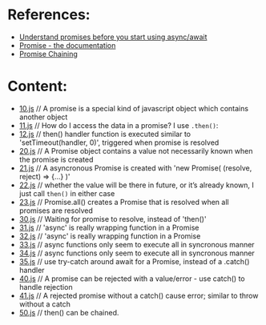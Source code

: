 # References:
- [Understand promises before you start using async/await](https://medium.com/@bluepnume/learn-about-promises-before-you-start-using-async-await-eb148164a9c8)
- [Promise - the documentation](https://developer.mozilla.org/he/docs/Web/JavaScript/Reference/Global_Objects/Promise)
- [Promise Chaining](https://javascript.info/promise-chaining)

# Content:
- [10.js](./10.js) // A promise is a special kind of javascript object which contains another object
- [11.js](./11.js) // How do I access the data in a promise? I use `.then()`:
- [12.js](./12.js) // then() handler function is executed similar to 'setTimeout(handler, 0)', triggered when promise is resolved
- [20.js](./20.js) // A Promise object contains a value not necessarily known when the promise is created
- [21.js](./21.js) // A asyncronous Promise is created with 'new Promise( (resolve, reject) => {...} )'
- [22.js](./22.js) // whether the value will be there in future, or it’s already known, I just call `then()` in either case
- [23.js](./23.js) // Promise.all() creates a Promise that is resolved when all promises are resolved
- [30.js](./30.js) // Waiting for promise to resolve, instead of 'then()'
- [31.js](./31.js) // 'async' is really wrapping function in a Promise
- [32.js](./32.js) // 'async' is really wrapping function in a Promise
- [33.js](./33.js) // async functions only seem to execute all in syncronous manner
- [34.js](./34.js) // async functions only seem to execute all in syncronous manner
- [35.js](./35.js) // use try-catch around await for a Promise, instead of a .catch() handler
- [40.js](./40.js) // A promise can be rejected with a value/error - use catch() to handle rejection
- [41.js](./41.js) // A rejected promise without a catch() cause error; similar to throw without a catch
- [50.js](./50.js) // then() can be chained.

